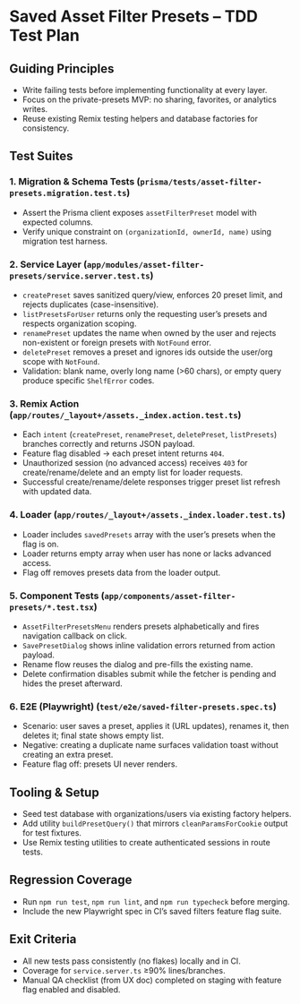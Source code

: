 # Saved Asset Filter Presets – TDD Test Plan

## Guiding Principles
- Write failing tests before implementing functionality at every layer.
- Focus on the private-presets MVP: no sharing, favorites, or analytics writes.
- Reuse existing Remix testing helpers and database factories for consistency.

## Test Suites

### 1. Migration & Schema Tests (`prisma/tests/asset-filter-presets.migration.test.ts`)
- Assert the Prisma client exposes `assetFilterPreset` model with expected columns.
- Verify unique constraint on `(organizationId, ownerId, name)` using migration test harness.

### 2. Service Layer (`app/modules/asset-filter-presets/service.server.test.ts`)
- `createPreset` saves sanitized query/view, enforces 20 preset limit, and rejects duplicates (case-insensitive).
- `listPresetsForUser` returns only the requesting user’s presets and respects organization scoping.
- `renamePreset` updates the name when owned by the user and rejects non-existent or foreign presets with `NotFound` error.
- `deletePreset` removes a preset and ignores ids outside the user/org scope with `NotFound`.
- Validation: blank name, overly long name (>60 chars), or empty query produce specific `ShelfError` codes.

### 3. Remix Action (`app/routes/_layout+/assets._index.action.test.ts`)
- Each `intent` (`createPreset`, `renamePreset`, `deletePreset`, `listPresets`) branches correctly and returns JSON payload.
- Feature flag disabled → each preset intent returns `404`.
- Unauthorized session (no advanced access) receives `403` for create/rename/delete and an empty list for loader requests.
- Successful create/rename/delete responses trigger preset list refresh with updated data.

### 4. Loader (`app/routes/_layout+/assets._index.loader.test.ts`)
- Loader includes `savedPresets` array with the user’s presets when the flag is on.
- Loader returns empty array when user has none or lacks advanced access.
- Flag off removes presets data from the loader output.

### 5. Component Tests (`app/components/asset-filter-presets/*.test.tsx`)
- `AssetFilterPresetsMenu` renders presets alphabetically and fires navigation callback on click.
- `SavePresetDialog` shows inline validation errors returned from action payload.
- Rename flow reuses the dialog and pre-fills the existing name.
- Delete confirmation disables submit while the fetcher is pending and hides the preset afterward.

### 6. E2E (Playwright) (`test/e2e/saved-filter-presets.spec.ts`)
- Scenario: user saves a preset, applies it (URL updates), renames it, then deletes it; final state shows empty list.
- Negative: creating a duplicate name surfaces validation toast without creating an extra preset.
- Feature flag off: presets UI never renders.

## Tooling & Setup
- Seed test database with organizations/users via existing factory helpers.
- Add utility `buildPresetQuery()` that mirrors `cleanParamsForCookie` output for test fixtures.
- Use Remix testing utilities to create authenticated sessions in route tests.

## Regression Coverage
- Run `npm run test`, `npm run lint`, and `npm run typecheck` before merging.
- Include the new Playwright spec in CI’s saved filters feature flag suite.

## Exit Criteria
- All new tests pass consistently (no flakes) locally and in CI.
- Coverage for `service.server.ts` ≥90% lines/branches.
- Manual QA checklist (from UX doc) completed on staging with feature flag enabled and disabled.
